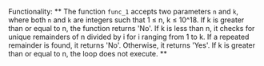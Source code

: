 Functionality: ** The function `func_1` accepts two parameters `n` and `k`, where both `n` and `k` are integers such that 1 ≤ n, k ≤ 10^18. If k is greater than or equal to n, the function returns 'No'. If k is less than n, it checks for unique remainders of n divided by i for i ranging from 1 to k. If a repeated remainder is found, it returns 'No'. Otherwise, it returns 'Yes'. If k is greater than or equal to n, the loop does not execute. **